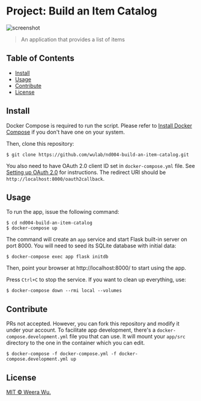 # Project: Build an Item Catalog

![screenshot](https://user-images.githubusercontent.com/592709/34283101-8016e5de-e6fc-11e7-9437-b03d67439d2f.png)

> An application that provides a list of items

## Table of Contents

- [Install](#install)
- [Usage](#usage)
- [Contribute](#contribute)
- [License](#license)

## Install

Docker Compose is required to run the script. Please refer to [Install Docker
Compose](https://docs.docker.com/compose/install/) if you don't have one on
your system.

Then, clone this repository:

    $ git clone https://github.com/wulab/nd004-build-an-item-catalog.git

You also need to have OAuth 2.0 client ID set in `docker-compose.yml` file.
See [Setting up OAuth 2.0](https://support.google.com/googleapi/answer/6158849?hl=en&ref_topic=7013279)
for instructions. The redirect URI should be `http://localhost:8000/oauth2callback`.

## Usage

To run the app, issue the following command:

    $ cd nd004-build-an-item-catalog
    $ docker-compose up

The command will create an `app` service and start Flask built-in server on
port 8000. You will need to seed its SQLite database with initial data:

    $ docker-compose exec app flask initdb

Then, point your browser at http://localhost:8000/ to start using the app.

Press `Ctrl+C` to stop the service. If you want to clean up everything, use:

    $ docker-compose down --rmi local --volumes

## Contribute

PRs not accepted. However, you can fork this repository and modify it under
your account. To facilitate app development, there's a
`docker-compose.development.yml` file you that can use. It will mount your
`app/src` directory to the one in the container which you can edit.

    $ docker-compose -f docker-compose.yml -f docker-compose.development.yml up

## License

[MIT © Weera Wu.](LICENSE)
